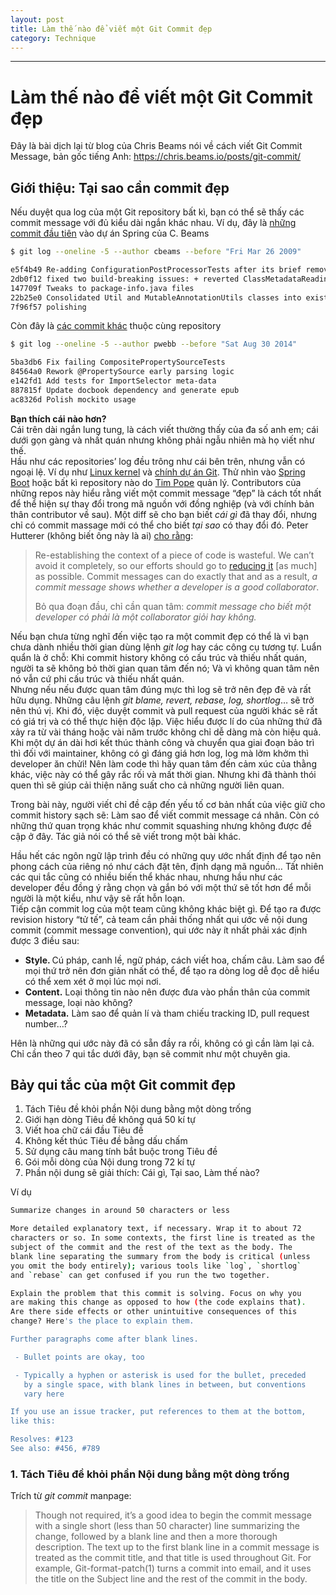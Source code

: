 ```yaml
---
layout: post
title: Làm thế nào để viết một Git Commit đẹp
category: Technique
---
```

---

# Làm thế nào để viết một Git Commit đẹp

<p>Đây là bài dịch lại từ blog của Chris Beams nói về cách viết Git Commit Message, bản gốc tiếng Anh:  <a href="https://chris.beams.io/posts/git-commit/">https://chris.beams.io/posts/git-commit/</a> </p>



<h2>Giới thiệu: Tại sao cần commit đẹp</h2>



<p>Nếu duyệt qua log của một Git repository bất kì, bạn có thể sẽ thấy các commit message với đủ kiểu dài ngắn khác nhau. Ví dụ, đây là <a rel="noreferrer noopener" aria-label="những commit đầu tiên (mở trong tab mới)" href="https://github.com/spring-projects/spring-framework/commits/e5f4b49?author=cbeams" target="_blank">những commit đầu tiên</a> vào dự án Spring của C. Beams </p>



```bash
$ git log --oneline -5 --author cbeams --before "Fri Mar 26 2009"

e5f4b49 Re-adding ConfigurationPostProcessorTests after its brief removal in r814. @Ignore-ing the testCglibClassesAreLoadedJustInTimeForEnhancement() method as it turns out this was one of the culprits in the recent build breakage. The classloader hacking causes subtle downstream effects, breaking unrelated tests. The test method is still useful, but should only be run on a manual basis to ensure CGLIB is not prematurely classloaded, and should not be run as part of the automated build.
2db0f12 fixed two build-breaking issues: + reverted ClassMetadataReadingVisitor to revision 794 + eliminated ConfigurationPostProcessorTests until further investigation determines why it causes downstream tests to fail (such as the seemingly unrelated ClassPathXmlApplicationContextTests)
147709f Tweaks to package-info.java files
22b25e0 Consolidated Util and MutableAnnotationUtils classes into existing AsmUtils
7f96f57 polishing
```

<p>Còn đây là <a rel="noreferrer noopener" aria-label="các commit khác (mở trong tab mới)" href="https://github.com/spring-projects/spring-framework/commits/5ba3db?author=philwebb" target="_blank">các commit khác</a> thuộc cùng repository </p>



```bash
$ git log --oneline -5 --author pwebb --before "Sat Aug 30 2014"

5ba3db6 Fix failing CompositePropertySourceTests
84564a0 Rework @PropertySource early parsing logic
e142fd1 Add tests for ImportSelector meta-data
887815f Update docbook dependency and generate epub
ac8326d Polish mockito usage
```



<p><strong>Bạn thích cái nào hơn?</strong><br>Cái trên dài ngắn lung tung, là cách viết thường thấy của đa số anh em; cái dưới gọn gàng và nhất quán nhưng không phải ngẫu nhiên mà họ viết như thế.<br>Hầu như các  repositories’ log đều trông như cái bên trên, nhưng vẫn có ngoại lệ. Ví dụ như&nbsp;<a href="https://github.com/torvalds/linux/commits/master">Linux kernel</a>&nbsp;và <a href="https://github.com/git/git/commits/master">chính dự án Git</a>. Thử nhìn vào <a href="https://github.com/spring-projects/spring-boot/commits/master">Spring Boot</a> hoặc bất kì repository&nbsp;nào do <a href="https://github.com/tpope/vim-pathogen/commits/master">Tim Pope</a> quản lý. Contributors của những repos này hiểu rằng viết một commit message &#8220;đẹp&#8221; là cách tốt nhất để thể hiện sự thay đổi trong mã nguồn với đồng nghiệp (và với chính bản thân contributor về sau). Một diff sẽ cho bạn biết <em>cái gì</em> đã thay đổi, nhưng chỉ có commit massage mới có thể cho biết <em>tại sao</em> có thay đổi đó.  Peter Hutterer (không biết ông này là ai)&nbsp;<a href="http://who-t.blogspot.co.at/2009/12/on-commit-messages.html">cho rằng</a>: </p>



<blockquote class="wp-block-quote"><p> Re-establishing the context of a piece of code is wasteful. We can’t avoid it completely, so our efforts should go to&nbsp;<a href="http://www.osnews.com/story/19266/WTFs_m">reducing it</a>&nbsp;[as much] as possible. Commit messages can do exactly that and as a result,&nbsp;<em>a commit message shows whether a developer is a good collaborator</em>. </p><p>Bỏ qua đoạn đầu, chỉ cần quan tâm: <em>commit message cho biết một developer có phải là một collaborator giỏi hay không.</em></p></blockquote>



<p>Nếu bạn chưa từng nghĩ đến việc tạo ra một commit đẹp có thể là vì bạn chưa dành nhiều thời gian dùng lệnh <em>git log</em> hay các công cụ tương tự. Luẩn quẩn là ở chỗ: Khi commit history không có cấu trúc và thiếu nhất quán, người ta sẽ không bỏ thời gian quan tâm đến nó; Và vì không quan tâm nên nó vẫn cứ phi cấu trúc và thiếu nhất quán.<br>Nhưng nếu nếu được quan tâm đúng mực thì log sẽ trở nên đẹp đẽ và rất hữu dụng. Những câu lệnh <em>git blame, revert, rebase, log, shortlog</em>&#8230; sẽ trở nên thú vị. Khi đó, việc duyệt commit và pull request của người khác sẽ rất có giá trị và có thể thực hiện độc lập. Việc hiểu được lí do của những thứ đã xảy ra từ vài tháng hoặc vài năm trước không chỉ dễ dàng mà còn hiệu quả.<br>Khi một dự án dài hơi kết thúc thành công và chuyển qua giai đoạn bảo trì thì đối với  maintainer, không có gì đáng giá hơn log, log mà lởm khởm thì developer ăn chửi! Nên làm code thì hãy quan tâm đến cảm xúc của thằng khác, việc này có thể gây rắc rối và mất thời gian. Nhưng khi đã thành thói quen thì sẽ giúp cải thiện năng suất cho cả những người liên quan.</p>



<p>Trong bài này, người viết chỉ đề cập đến yếu tố cơ bản nhất của việc giữ cho commit history sạch sẽ: Làm sao để viết commit message cá nhân. Còn có những thứ quan trọng khác như commit squashing nhưng không được đề cập ở đây. Tác giả nói có thể sẽ viết trong một bài khác.</p>



<p>Hầu hết các ngôn ngữ lập trình đều có những quy ước nhất định để tạo nên phong cách của riêng nó như cách đặt tên, định dạng mã nguồn&#8230; Tất nhiên các qui tắc cũng có nhiều biến thể khác nhau, nhưng hầu như các developer đều đồng ý rằng chọn và gắn bó với một thứ sẽ tốt hơn để mỗi người là một kiểu, như vậy sẽ rất hỗn loạn.<br>Tiếp cận commit log của một team cũng không khác biệt gì. Để tạo ra được revision history &#8220;tử tế&#8221;, cả team cần phải thống nhất qui ước về nội dung commit (commit message convention), qui ước này ít nhất phải xác định được 3 điều sau:</p>



<ul><li><strong>Style. </strong>Cú pháp, canh lề, ngữ pháp, cách viết hoa, chấm câu. Làm sao để mọi thứ trở nên đơn giản nhất có thể, để tạo ra dòng log dễ đọc dễ hiểu có thể xem xét ở mọi lúc mọi nơi.</li><li><strong>Content.</strong> Loại thông tin nào nên được đưa vào phần thân của commit message, loại nào không?</li><li><strong>Metadata.</strong> Làm sao để quản lí và tham chiếu tracking ID, pull request number&#8230;?</li></ul>



<p>Hên là những qui ước này đã có sẵn đầy ra rồi, không có gì cần làm lại cả. Chỉ cần theo 7 qui tắc dưới đây, bạn sẽ commit như một chuyên gia.</p>



<h2>Bảy qui tắc của một Git commit đẹp</h2>



<ol><li>Tách Tiêu đề khỏi phần Nội dung bằng một dòng trống</li><li>Giới hạn dòng Tiêu đề không quá 50 kí tự</li><li>Viết hoa chữ cái đầu Tiêu đề</li><li>Không kết thúc Tiêu đề bằng dấu chấm</li><li>Sử dụng câu mang tính bắt buộc trong Tiêu đề</li><li>Gói mỗi dòng của Nội dung trong 72 kí tự</li><li>Phần nội dung sẽ giải thích: Cái gì, Tại sao, Làm thế nào?</li></ol>



<p>Ví dụ</p>



```bash
Summarize changes in around 50 characters or less

More detailed explanatory text, if necessary. Wrap it to about 72
characters or so. In some contexts, the first line is treated as the
subject of the commit and the rest of the text as the body. The
blank line separating the summary from the body is critical (unless
you omit the body entirely); various tools like `log`, `shortlog`
and `rebase` can get confused if you run the two together.

Explain the problem that this commit is solving. Focus on why you
are making this change as opposed to how (the code explains that).
Are there side effects or other unintuitive consequences of this
change? Here's the place to explain them.

Further paragraphs come after blank lines.

 - Bullet points are okay, too

 - Typically a hyphen or asterisk is used for the bullet, preceded
   by a single space, with blank lines in between, but conventions
   vary here

If you use an issue tracker, put references to them at the bottom,
like this:

Resolves: #123
See also: #456, #789
```



<h3>1. Tách Tiêu đề khỏi phần Nội dung bằng một dòng trống</h3>



<p>Trích từ <em>git commit</em> manpage:</p>



<blockquote class="wp-block-quote"><p>Though not required, it’s a good idea to begin the commit message with a single short (less than 50 character) line summarizing the change, followed by a blank line and then a more thorough description. The text up to the first blank line in a commit message is treated as the commit title, and that title is used throughout Git. For example, Git-format-patch(1) turns a commit into email, and it uses the title on the Subject line and the rest of the commit in the body.</p></blockquote>